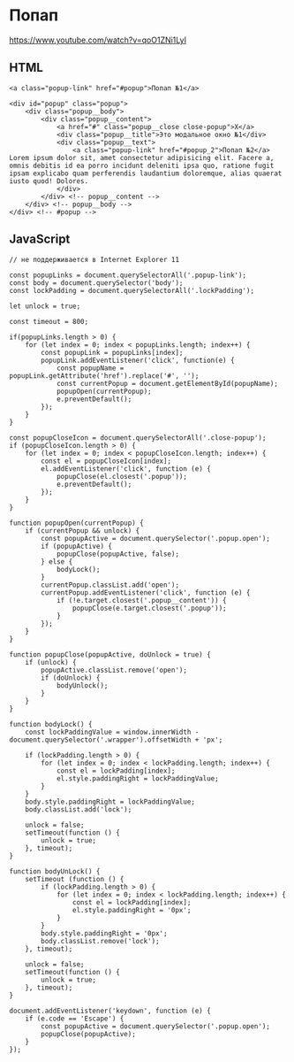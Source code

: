 # Попап
https://www.youtube.com/watch?v=qoO1ZNi1LyI

## HTML
    <a class="popup-link" href="#popup">Попап №1</a>

    <div id="popup" class="popup">
        <div class="popup__body">
            <div class="popup__content">
                <a href="#" class="popup__close close-popup">X</a>
                <div class="popup__title">Это модальное окно №1</div>
                <div class="popup__text">
                    <a class="popup-link" href="#popup_2">Попап №2</a> Lorem ipsum dolor sit, amet consectetur adipisicing elit. Facere a, omnis debitis id ea porro incidunt deleniti ipsa quo, ratione fugit ipsam explicabo quam perferendis laudantium doloremque, alias quaerat iusto quod! Dolores.
                </div>
            </div> <!-- popup__content -->
        </div> <!-- popup__body -->
    </div> <!-- #popup -->

## JavaScript
    // не поддерживается в Internet Explorer 11

    const popupLinks = document.querySelectorAll('.popup-link');
    const body = document.querySelector('body');
    const lockPadding = document.querySelectorAll('.lockPadding');

    let unlock = true;

    const timeout = 800;

    if(popupLinks.length > 0) {
        for (let index = 0; index < popupLinks.length; index++) {
            const popupLink = popupLinks[index];
            popupLink.addEventListener('click', function(e) {
                const popupName = popupLink.getAttribute('href').replace('#', '');
                const currentPopup = document.getElementById(popupName);
                popupOpen(currentPopup);
                e.preventDefault();
            });
        }
    }

    const popupCloseIcon = document.querySelectorAll('.close-popup');
    if (popupCloseIcon.length > 0) {
        for (let index = 0; index < popupCloseIcon.length; index++) {
            const el = popupCloseIcon[index];
            el.addEventListener('click', function (e) {
                popupClose(el.closest('.popup'));
                e.preventDefault();
            });
        }
    }

    function popupOpen(currentPopup) {
        if (currentPopup && unlock) {
            const popupActive = document.querySelector('.popup.open');
            if (popupActive) {
                popupClose(popupActive, false);
            } else {
                bodyLock();
            }
            currentPopup.classList.add('open');
            currentPopup.addEventListener('click', function (e) {
                if (!e.target.closest('.popup__content')) {
                    popupClose(e.target.closest('.popup'));
                }
            });
        }
    }

    function popupClose(popupActive, doUnlock = true) {
        if (unlock) {
            popupActive.classList.remove('open');
            if (doUnlock) {
                bodyUnlock();
            }
        }
    }

    function bodyLock() {
        const lockPaddingValue = window.innerWidth - document.querySelector('.wrapper').offsetWidth + 'px';

        if (lockPadding.length > 0) {
            for (let index = 0; index < lockPadding.length; index++) {
                const el = lockPadding[index];
                el.style.paddingRight = lockPaddingValue;
            }
        }
        body.style.paddingRight = lockPaddingValue;
        body.classList.add('lock');

        unlock = false;
        setTimeout(function () {
            unlock = true;
        }, timeout);
    }

    function bodyUnLock() {
        setTimeout (function () {
            if (lockPadding.length > 0) {
                for (let index = 0; index < lockPadding.length; index++) {
                    const el = lockPadding[index];
                    el.style.paddingRight = '0px';
                }
            }
            body.style.paddingRight = '0px';
            body.classList.remove('lock');
        }, timeout);

        unlock = false;
        setTimeout(function () {
            unlock = true;
        }, timeout);
    }

    document.addEventListener('keydown', function (e) {
        if (e.code == 'Escape') {
            const popupActive = document.querySelector('.popup.open');
            popupClose(popupActive);
        }
    });
